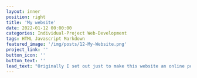 ```yaml
---
layout: inner
position: right
title: 'My website'
date: 2022-01-12 00:00:00
categories: Individual-Project Web-Development
tags: HTML Javascript Markdown
featured_image: '/img/posts/12-My-Website.png'
project_link: ''
button_icon: ''
button_text: ''
lead_text: "Originally I set out just to make this website an online portfolio to always have on hand. But as I went on, more features like dark mode and embedded forms came to mind and I kept working to incorporate these ideas. Prior to this I had no web development experience, but I have since learned HTML and Markdown and picked apart how the one page template I used operated. After meticulously working with the code, I've learned the ins and outs of a basic site and the result is what you see today!"
---
```

